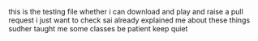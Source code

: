 this is the testing file
whether i can download and play and raise a pull request 
i just want to check 
sai already explained me about these things
sudher taught me some classes
be patient 
keep quiet
